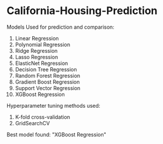 # California-Housing-Prediction

Models Used for prediction and comparison:
1. Linear Regression
2. Polynomial Regression
3. Ridge Regression
4. Lasso Regression
5. ElasticNet Regression
6. Decision Tree Regression
7. Random Forest Regression
8. Gradient Boost Regression
9. Support Vector Regression
10. XGBoost Regression

Hyperparameter tuning methods used:
1. K-fold cross-validation
2. GridSearchCV

Best model found: "XGBoost Regression"

